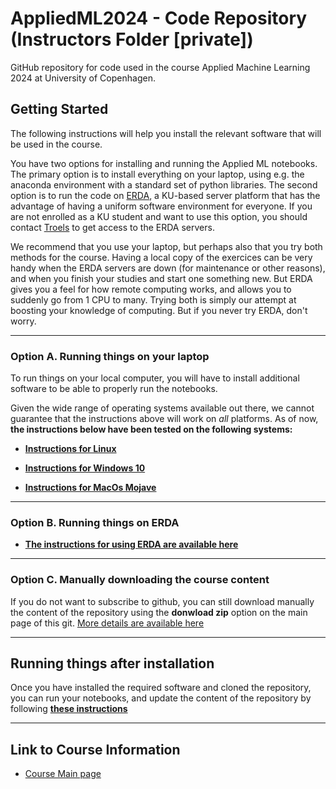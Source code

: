 # AppliedML2024 - Code Repository (Instructors Folder [private])

GitHub repository for code used in the course Applied Machine Learning 2024 at University of Copenhagen.

## Getting Started

The following instructions will help you install the relevant software that will be used in the course.

You have two options for installing and running the Applied ML notebooks. The primary option is to install everything on your laptop, using e.g. the anaconda environment with a standard set of python libraries. The second option is to run the code on [ERDA](https://erda.ku.dk), a KU-based server platform that has the advantage of having a uniform software environment for everyone. If you are not enrolled as a KU student and want to use this option, you should contact [Troels](mailto:petersen@nbi.dk) to get access to the ERDA servers.

We recommend that you use your laptop, but perhaps also that you try both methods for the course. Having a local copy of the exercices can be very handy when the ERDA servers are down (for maintenance or other reasons), and when you finish your studies and start one something new. But ERDA gives you a feel for how remote computing works, and allows you to suddenly go from 1 CPU to many. Trying both is simply our attempt at boosting your knowledge of computing. But if you never try ERDA, don't worry.


---
### Option A. Running things on your laptop

To run things on your local computer, you will have to install additional software to be able to properly run the notebooks.

Given the wide range of operating systems available out there, we cannot guarantee that the instructions above will work on _all_ platforms. As of now, __the instructions below have been tested on the following systems:__

* [__Instructions for Linux__](./docs/install_instruction_linux.md)

* [__Instructions for Windows 10__](./docs/install_instruction_windows10.md)

* [__Instructions for MacOs Mojave__](./docs/install_instruction_macos_mojave.md)


---
### Option B. Running things on ERDA

* [__The instructions for using ERDA are available here__](./docs/install_instruction_erda.md)


---
### Option C. Manually downloading the course content

If you do not want to subscribe to github, you can still download manually the content of the repository using the __donwload zip__ option on the main page of this git. [More details are available here](./docs/manual_copy_of_code.md)


---
## Running things after installation

Once you have installed the required software and cloned the repository, you can run your notebooks, and update the content of the repository by following [__these instructions__](./docs/running_after_install.md)


---
## Link to Course Information

*	[Course Main page](https://www.nbi.dk/~petersen/Teaching/AppliedMachineLearning2024.html)
